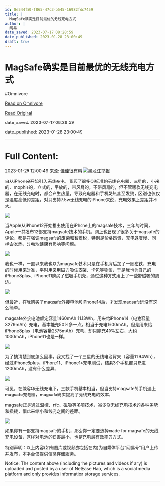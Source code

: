 ```yaml
---
id: 8e544f50-f865-47c3-b545-16982fdc7459
title: |
  MagSafe确实是目前最优的无线充电方式
author: |
  网易
date_saved: 2023-07-17 08:28:59
date_published: 2023-01-28 23:00:49
draft: true
---
```


# MagSafe确实是目前最优的无线充电方式
#Omnivore

[Read on Omnivore](https://omnivore.app/me/mag-safe-18963d34d2b)

[Read Original](https://www.163.com/dy/article/HS8FARI7055603QR.html)

date_saved: 2023-07-17 08:28:59

date_published: 2023-01-28 23:00:49

--- 

# Full Content: 

 2023-01-29 12:00:49 来源: [佳佳很有料](https://www.163.com/dy/media/T1666764915921.html) ![](https://proxy-prod.omnivore-image-cache.app/0x0,s7_OBY4WJ6x4QvsXrqmIQrkwldvGFHAWZqAWNV5qDqn4/https://static.ws.126.net/163/f2e/dy_media/dy_media/static/images/ipLocation.f6d00eb.svg)黑龙江[举报](http://jubao.aq.163.com/) 

自从iPhone8开始引入无线充电，我买了很多Qi标准的无线充电器，三星的、小米的、mophie的，立式的，平放的，带风扇的，不带风扇的，但不管哪款无线充电器，在无线充电时，都会产生热量，导致充电器和手机发热甚至发烫，区别也仅仅是温度高低的差距，对只支持7.5w无线充电的iPhone来说，充电效果上差距并不大。

![](https://proxy-prod.omnivore-image-cache.app/0x0,srw6WXrvNBBM5QsWHSIEu_VD1dNUVLlQOtbhvfv4NIXA/https://nimg.ws.126.net/?url=http%3A%2F%2Fdingyue.ws.126.net%2F2023%2F0129%2F8f89aa6bj00rp8b4q00kzd003400231p.jpg&thumbnail=660x2147483647&quality=80&type=jpg)  

当Apple从iPhone12开始推出使用在iPhone上的magsafe技术，三年的时间，Apple一共发布12部支持magsafe技术的手机。网上也出现了很多关于magsafe的评论，都是在强调magsafe的废柴和智商税，特别是价格昂贵，充电速度慢、同样会发热、对电池健康有影响等问题。

![](https://proxy-prod.omnivore-image-cache.app/0x0,sk6Mhvt45lnTEDEJG-8kPOYpR1irFm8jNOuqNXJmnYi0/https://nimg.ws.126.net/?url=http%3A%2F%2Fdingyue.ws.126.net%2F2023%2F0129%2F8baa7acbj00rp8b4s000rd000m800aqp.jpg&thumbnail=660x2147483647&quality=80&type=jpg)  

我也一样，一直以来我也以为magsafe技术只是在手机背后加了一圈磁铁，充电的时候用来对准，平时用来用磁力吸住支架、卡包等物品，于是我也为自己的iPhone8plus、iPhone11购买了磁吸手机壳，通过这种方式用上了一些带磁吸的周边。

![](https://proxy-prod.omnivore-image-cache.app/0x0,sYvenT2Te5sBq35BjiuoEX0_2Lp-jd3fRU9ko4iz7ihw/https://nimg.ws.126.net/?url=http%3A%2F%2Fdingyue.ws.126.net%2F2023%2F0129%2F9d7f4b05j00rp8b4w001id000m800kgp.jpg&thumbnail=660x2147483647&quality=80&type=jpg)  

但最近，在我购买了magsafe外接电池和iPhone14后，才发现magsafe远没有这么简单。

magsafe外接电池额定容量1460mAh 11.13Wh，用来给iPhone14（电池容量3279mAh）充电，基本能充50%多一点，相当于充电1600mAh。但是用来给iPhone8plus（电池容量2675mAh）充电，却只能充40%左右，大约1000mAh，iPhone11也是一样。

![](https://proxy-prod.omnivore-image-cache.app/0x0,sPKCkW2axmeY_CR-V2CB5NLjVUjovskHqd5al8q0GwKo/https://nimg.ws.126.net/?url=http%3A%2F%2Fdingyue.ws.126.net%2F2023%2F0129%2F9281ee66j00rp8b4z0057d0033u01i2p.jpg&thumbnail=660x2147483647&quality=80&type=jpg)  

为了搞清楚到底怎么回事，我又找了一个三星的无线电池背夹（容量11.94Wh），经过iPhone8plus、iPhone11、iPhone14充电测试，结果3个手机都只充进1200mAh，没有什么差异。

![](https://proxy-prod.omnivore-image-cache.app/0x0,sOQDyLy8a0bnbmJWCbn1-wOuZnKabglpCos44LonUXEg/https://nimg.ws.126.net/?url=http%3A%2F%2Fdingyue.ws.126.net%2F2023%2F0129%2Fbef4fd8aj00rp8b5200r9d002sp01n7p.jpg&thumbnail=660x2147483647&quality=80&type=jpg)  

可见，在兼容Qi无线充电下，三款手机基本相当，但当支持magsafe的手机遇上magsafe充电器，magsafe确实提高了无线充电的效率。

magsafe正是通过温控、nfc、磁吸等多项技术，减少Qi无线充电技术的各种劣势和损耗，借此来缩小和线充之间的差距。

![](https://proxy-prod.omnivore-image-cache.app/0x0,sjgwxVAVRFms7xRF8bq6M7QGHVDLJGcwZ-dF-bUwAeCQ/https://nimg.ws.126.net/?url=http%3A%2F%2Fdingyue.ws.126.net%2F2023%2F0129%2F8d7f7404j00rp8b560010d000um00acp.jpg&thumbnail=660x2147483647&quality=80&type=jpg)  

如果你有一部支持magsafe的手机，那么你一定要选择made for magsafe的无线充电设备，这样对电池的伤害最小，也是充电最有效率的方式。

特别声明：以上内容(如有图片或视频亦包括在内)为自媒体平台“网易号”用户上传并发布，本平台仅提供信息存储服务。

Notice: The content above (including the pictures and videos if any) is uploaded and posted by a user of NetEase Hao, which is a social media platform and only provides information storage services.

---

